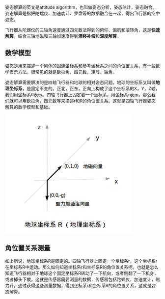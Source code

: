
姿态解算的英文是attitude algorithm，也叫做姿态分析，姿态估计，姿态融合。姿态解算是指把陀螺仪、加速度计、罗盘等的数据融合在一起，得出飞行器的空中姿态。

飞行器从陀螺仪的三轴角速度通过四元数法得到的俯仰、偏航和滚转角，这是**快速解算**，结合三轴地磁和三轴加速度得到**漂移补偿**和**深度解算**。

## 数学模型
姿态是用来描述一个刚体的固连坐标系和参考坐标系之间的角位置关系，有一些数学表示方法。很常见的就是欧拉角，四元数，矩阵，轴角。

姿态解算需要解决的是四轴飞行器和地球的相对姿态问题。地球的坐标系又叫做**地理坐标系**，是固定不变的。正北，正东，正向上构成了这个坐标系的X，Y，Z轴，我们用坐标系R表示。四轴飞行器上固定着一个坐标系，用坐标系r表示。那么我们就可以用欧拉角，四元数等来描述r和R的角位置关系。这就是四轴飞行器姿态解算的数学模型和基础。

![](/assets/img/earth-coodinate.png)

## 角位置关系测量
如上所说，地球坐标系R是固定的。四轴飞行器上固定一个坐标系r，这个坐标系r在坐标系R中运动。那么如何知道坐标系r和坐标系R的角位置关系呢，也就是怎么知道飞行器相对于地球这个固定坐标系R转动了一下航向，或者侧翻了一下机身，或者掉头下栽。这就是传感器需要测量的数据，传感器包括陀螺仪，加速度计，磁力计。通过获得这些测量数据，得到坐标系r和坐标系R的角位置关系，这就是姿态解算。
